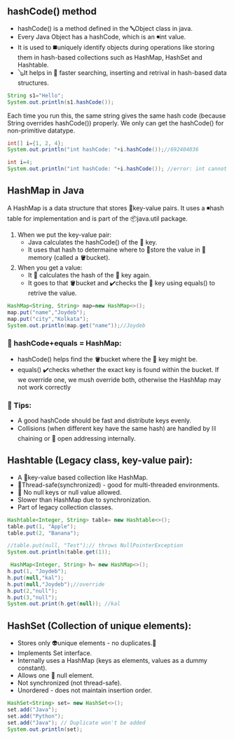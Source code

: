 ## hashCode() method
- hashCode() is a method defined in the 🔤Object class in java.
- Every Java Object has a hashCode, which is an ◾int value.
- It is used to ◼️uniquely identify objects during operations like storing them in hash-based collections such as HashMap, HashSet and Hashtable.
- 🪕It helps in 🏃 faster searching, inserting and retrival in hash-based data structures.
```java
String s1="Hello";
System.out.println(s1.hashCode());
```
Each time you run this, the same string gives the same hash code (because String overrides hashCode()) properly.
We only can get the hashCode() for non-primitive datatype.
```java
int[] i={1, 2, 4};
System.out.println("int hashCode: "+i.hashCode());//692404036
```
```java
int i=4;
System.out.println("int hashCode: "+i.hashCode()); //error: int cannot be dereferenced
```
## HashMap in Java
A HashMap is a data structure that stores 🔐key-value pairs. It uses a ◾hash table for implementation and is part of the 📦java.util package.
1. When we put the key-value pair:
   - Java calculates the hashCode() of the 🔑 key.
   - It uses that hash to determaine where to 🏬store the value in 🧠memory (called a 🪣bucket).
2. When you get a value:
   - It 📲 calculates the hash of the 🔑 key again.
   - It goes to that 🪣bucket and ✔️checks the 🔑 key using equals() to retrive the value.
```java
HashMap<String, String> map=new HashMap<>();
map.put("name","Joydeb");
map.put("city","Kolkata");
System.out.println(map.get("name"));//Joydeb
```
### 🧠 hashCode+equals = HashMap:
- hashCode() helps find the 🪣bucket where the 🔑 key might be.
- equals() ✔️checks whether the exact key is found within the bucket.
If we override one, we mush override both, otherwise the HashMap may not work correctly
### 🔑 Tips:
- A good hashCode should be fast and distribute keys evenly.
- Collisions (when different key have the same hash) are handled by ⛓️ chaining or 📖 open addressing internally.

## Hashtable (Legacy class, key-value pair):
- A 🔐key-value based collection like HashMap.
- 🧵Thread-safe(synchronized) - good for multi-threaded environments.
- 🪹 No null keys or null value allowed.
- Slower than HashMap due to synchronization.
- Part of legacy collection classes.
```java
Hashtable<Integer, String> table= new Hashtable<>();
table.put(1, "Apple");
table.put(2, "Banana");

//table.put(null, "Test");// throws NullPointerException
System.out.println(table.get(1));
```
```java
 HashMap<Integer, String> h= new HashMap<>();
h.put(1, "Joydeb");
h.put(null,"kal");
h.put(null,"Joydeb");//override
h.put(2,"null");
h.put(3,"null");
System.out.print(h.get(null)); //kal
```

## HashSet (Collection of unique elements):
- Stores only 👽unique elements - no duplicates.🧔
- Implements Set interface.
- Internally uses a HashMap (keys as elements, values as a dummy constant).
- Allows one 🪹 null element.
- Not synchronized (not thread-safe).
- Unordered - does not maintain insertion order.
```java
HashSet<String> set= new HashSet<>();
set.add("Java");
set.add("Python");
set.add("Java"); // Duplicate won't be added
System.out.println(set);
```
